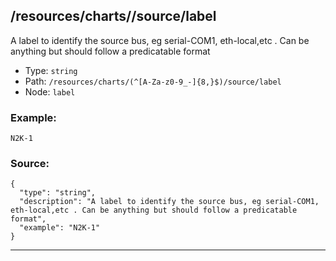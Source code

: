 ## /resources/charts/<RegExp>/source/label

A label to identify the source bus, eg serial-COM1, eth-local,etc . Can be anything but should follow a predicatable format

* Type: `string`
* Path: `/resources/charts/(^[A-Za-z0-9_-]{8,}$)/source/label`
* Node: `label`

### Example:
```
N2K-1
```

### Source:
```
{
  "type": "string",
  "description": "A label to identify the source bus, eg serial-COM1, eth-local,etc . Can be anything but should follow a predicatable format",
  "example": "N2K-1"
}
```

---
